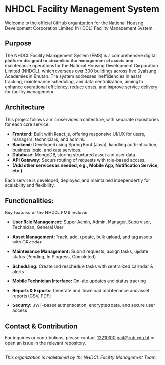 # NHDCL Facility Management System

Welcome to the official GitHub organization for the National Housing Development Corporation Limited (NHDCL) Facility Management System.

## Purpose

The NHDCL Facility Management System (FMS) is a comprehensive digital platform designed to streamline the management of assets and maintenance operations for the National Housing Development Corporation Limited (NHDCL), which oversees over 300 buildings across five Gyalsung Academies in Bhutan. The system addresses inefficiencies in asset tracking, maintenance scheduling, and data centralization, aiming to enhance operational efficiency, reduce costs, and improve service delivery for facility management.

## Architecture

This project follows a microservices architecture, with separate repositories for each core service:

- **Frontend:** Built with React.js, offering responsive UI/UX for users, managers, technicians, and admins.
- **Backend:**  Developed using Spring Boot (Java), handling authentication, business logic, and data services.
- **Database:** MongoDB, storing structured asset and user data.
- **API Gateway:** Secure routing of requests with role-based access.
- **(Add other services as needed, e.g., Mobile App, Notification Service, etc.)**

Each service is developed, deployed, and maintained independently for scalability and flexibility.

## Functionalities:
Key features of the NHDCL FMS include:

- **User Role Management:** Super Admin, Admin, Manager, Supervisor, Technician, General User

- **Asset Management:** Track, add, update, bulk upload, and tag assets with QR codes

- **Maintenance Management:** Submit requests, assign tasks, update status (Pending, In Progress, Completed)

- **Scheduling:** Create and reschedule tasks with centralized calendar & alerts

- **Mobile Technician Interface:** On-site updates and status tracking

- **Reports & Exports:** Generate and download maintenance and asset reports (CSV, PDF)

- **Security:** JWT-based authentication, encrypted data, and secure user access


## Contact & Contribution

For inquiries or contributions, please contact 12210100.gcit@rub.edu.bt or open an issue in the relevant repository.

---

*This organization is maintained by the NHDCL Facility Management Team.*
